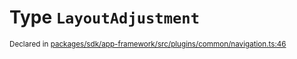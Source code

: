 # Type `LayoutAdjustment`
<sub>Declared in [packages/sdk/app-framework/src/plugins/common/navigation.ts:46](https://github.com/dxos/dxos/blob/56c97ac85/packages/sdk/app-framework/src/plugins/common/navigation.ts#L46)</sub>







